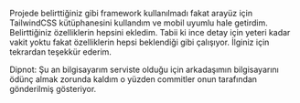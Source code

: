 Projede belirttiğiniz gibi framework kullanılmadı fakat arayüz için TailwindCSS kütüphanesini kullandım ve mobil uyumlu hale getirdim. Belirttiğiniz özelliklerin hepsini ekledim. Tabii ki ince detay için yeteri kadar vakit yoktu fakat özelliklerin hepsi beklendiği gibi çalışıyor. İlginiz için tekrardan teşekkür ederim.

Dipnot: Şu an bilgisayarım serviste olduğu için arkadaşımın bilgisayarını ödünç almak zorunda kaldım o yüzden commitler onun tarafından gönderilmiş gösteriyor.
